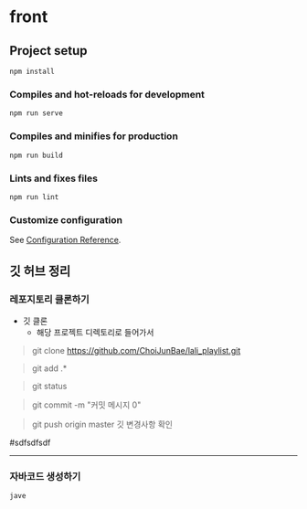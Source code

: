 # front

## Project setup
```
npm install
```

### Compiles and hot-reloads for development
```
npm run serve
```

### Compiles and minifies for production
```
npm run build
```

### Lints and fixes files
```
npm run lint
```

### Customize configuration
See [Configuration Reference](https://cli.vuejs.org/config/).



## 깃 허브 정리

### 레포지토리 클론하기
- 깃 클론 
    - 해당 프로젝트 디렉토리로 들어가서 

> git clone https://github.com/ChoiJunBae/lali_playlist.git

> git add .*

> git status

> git commit -m "커밋 메시지 0"

> git push origin master
깃 변경사항 확인 


#sdfsdfsdf

---

### 자바코드 생성하기 


    jave
 
